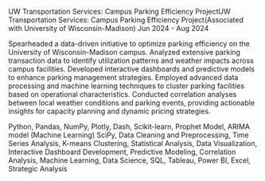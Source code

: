 
UW Transportation Services: Campus Parking Efficiency ProjectUW Transportation Services: Campus Parking Efficiency Project(Associated with University of Wisconsin-Madison)
Jun 2024 - Aug 2024


Spearheaded a data-driven initiative to optimize parking efficiency on the University of Wisconsin-Madison campus. 
Analyzed extensive parking transaction data to identify utilization patterns and weather impacts across campus facilities. Developed interactive dashboards and predictive models to enhance parking management strategies. 
Employed advanced data processing and machine learning techniques to cluster parking facilities based on operational characteristics. 
Conducted correlation analyses between local weather conditions and parking events, providing actionable insights for capacity planning and dynamic pricing strategies.

Python,
Pandas,
NumPy,
Plotly,
Dash,
Scikit-learn,
Prophet Model, ARIMA model (Machine Learning)
SciPy,
Data Cleaning and Preprocessing,
Time Series Analysis,
K-means Clustering,
Statistical Analysis,
Data Visualization,
Interactive Dashboard Development,
Predictive Modeling,
Correlation Analysis,
Machine Learning,
Data Science,
SQL,
Tableau,
Power BI,
Excel,
Strategic Analysis
